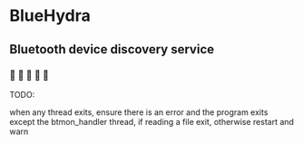 # BlueHydra
## Bluetooth device discovery service
### :blue_book: :blue_car: :blue_heart: :large_blue_circle: :large_blue_diamond: 

TODO:

when any thread exits, ensure there is an error and the program exits
except the btmon_handler thread, if reading a file exit, otherwise restart and warn
